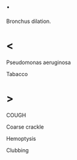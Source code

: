 # .

Bronchus dilation.

# <

Pseudomonas aeruginosa

Tabacco

# >

COUGH

Coarse crackle

Hemoptysis

Clubbing
